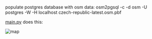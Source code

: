 populate postgres database with osm data:
osm2pgsql -c -d osm -U postgres -W -H localhost czech-republic-latest.osm.pbf

[main.py](main.py) does this:

![map](https://user-images.githubusercontent.com/24635770/232729541-d06f9153-d457-4ac5-b8f4-9639af4e27c1.png)
